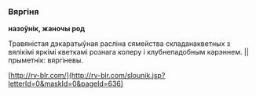 ### Вяргіня
**назоўнік, жаночы род**

Травяністая дэкаратыўная расліна сямейства складанакветных з вялікімі яркімі кветкамі рознага колеру і клубнепадобным карэннем. || прыметнік: вяргіневы.

<a rel="author">[http://rv-blr.com/](http://rv-blr.com/slounik.jsp?letterId=0&maskId=0&pageId=636)</a>
